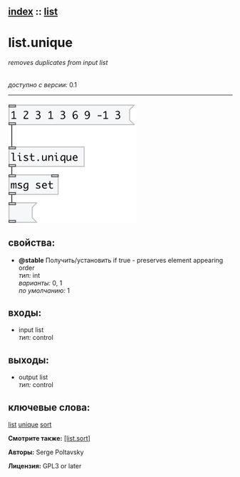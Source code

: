 [index](index.html) :: [list](category_list.html)
---

# list.unique

###### removes duplicates from input list

*доступно с версии:* 0.1

---




[![example](../examples/img/list.unique.jpg)](../examples/pd/list.unique.pd)







## свойства:

* **@stable** 
Получить/установить if true - preserves element appearing order<br>
_тип:_ int<br>
_варианты:_ 0, 1<br>
_по умолчанию:_ 1<br>



## входы:

* input list<br>
_тип:_ control



## выходы:

* output list<br>
_тип:_ control



## ключевые слова:

[list](keywords/list.html)
[unique](keywords/unique.html)
[sort](keywords/sort.html)



**Смотрите также:**
[\[list.sort\]](list.sort.html)




**Авторы:** Serge Poltavsky




**Лицензия:** GPL3 or later





